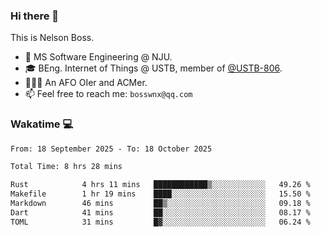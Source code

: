 ### Hi there 👋

<!--
**bosswnx/bosswnx** is a ✨ _special_ ✨ repository because its `README.md` (this file) appears on your GitHub profile.

Here are some ideas to get you started:

- 🔭 I’m currently working on ...
- 🌱 I’m currently learning ...
- 👯 I’m looking to collaborate on ...
- 🤔 I’m looking for help with ...
- 💬 Ask me about ...
- 📫 How to reach me: ...
- 😄 Pronouns: ...
- ⚡ Fun fact: ...
-->

This is Nelson Boss.

- 🏫 MS Software Engineering @ NJU.
- 🎓 BEng. Internet of Things @ USTB, member of [@USTB-806](https://ustb-806.github.io/).
- 🧑🏻‍💻 An AFO OIer and ACMer.
- 📫 Feel free to reach me: `bosswnx@qq.com`

### Wakatime 💻

<!--START_SECTION:waka-->

```txt
From: 18 September 2025 - To: 18 October 2025

Total Time: 8 hrs 28 mins

Rust            4 hrs 11 mins   ████████████▒░░░░░░░░░░░░   49.26 %
Makefile        1 hr 19 mins    ████░░░░░░░░░░░░░░░░░░░░░   15.50 %
Markdown        46 mins         ██▒░░░░░░░░░░░░░░░░░░░░░░   09.18 %
Dart            41 mins         ██░░░░░░░░░░░░░░░░░░░░░░░   08.17 %
TOML            31 mins         █▓░░░░░░░░░░░░░░░░░░░░░░░   06.24 %
```

<!--END_SECTION:waka-->
